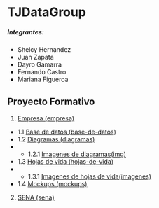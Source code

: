 # TJDataGroup
##### Integrantes:
- Shelcy Hernandez
- Juan Zapata
- Dayro Gamarra
- Fernando Castro
- Mariana Figueroa

## Proyecto Formativo
1. [Empresa (empresa)](https://github.com/CarsOk/tjdatagroup/tree/develop/proyecto-formativo/empresa)
- 1.1 [Base de datos (base-de-datos)](https://github.com/CarsOk/tjdatagroup/tree/develop/proyecto-formativo/empresa/base-de-datos)
- 1.2 [Diagramas (diagramas)](https://github.com/CarsOk/tjdatagroup/tree/develop/proyecto-formativo/empresa/diagramas)
- - 1.2.1 [Imagenes de diagramas(img)](https://github.com/CarsOk/tjdatagroup/tree/develop/proyecto-formativo/empresa/diagramas/img)
- 1.3 [Hojas de vida (hojas-de-vida)](https://github.com/CarsOk/tjdatagroup/tree/develop/proyecto-formativo/empresa/hojas-de-vida)
- - 1.3.1 [Imagenes de hojas de vida(imagenes)](https://github.com/CarsOk/tjdatagroup/tree/develop/proyecto-formativo/empresa/hojas-de-vida)
- 1.4 [Mockups (mockups)](https://github.com/CarsOk/tjdatagroup/tree/develop/proyecto-formativo/empresa/mockups)
2. [SENA (sena)](https://github.com/CarsOk/tjdatagroup/tree/develop/proyecto-formativo/sena)